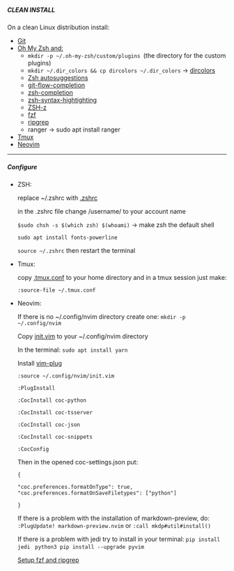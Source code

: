 ##### CLEAN INSTALL

On a clean Linux distribution install:

* [Git](https://git-scm.com/book/en/v2/Getting-Started-Installing-Git)
* [Oh My Zsh and:](https://github.com/ohmyzsh/ohmyzsh)
  * `mkdir -p ~/.oh-my-zsh/custom/plugins `(the directory for the custom plugins)
  * `mkdir ~/.dir_colors && cp dircolors ~/.dir_colors` -> [dircolors](https://github.com/adamstok/vim/blob/master/dircolors)
  * [Zsh autosuggestions](https://github.com/zsh-users/zsh-autosuggestions/blob/master/INSTALL.md)
  * [git-flow-completion](https://github.com/bobthecow/git-flow-completion)
  * [zsh-completion](https://github.com/zsh-users/zsh-completions)
  * [zsh-syntax-hightighting](https://github.com/zsh-users/zsh-syntax-highlighting/blob/master/INSTALL.md)
  * [ZSH-z](https://github.com/agkozak/zsh-z)
  * [fzf](https://github.com/junegunn/fzf#installation)
  * [ripgrep](https://github.com/BurntSushi/ripgrep)
  * ranger  -> sudo apt install ranger
* [Tmux](https://github.com/tmux/tmux/wiki/Installing)
* [Neovim](https://github.com/neovim/neovim/wiki/Installing-Neovim)

---

##### Configure

* ZSH:

    replace ~/.zshrc with [.zshrc](https://raw.githubusercontent.com/adamstok/vim/master/.zshrc)

    in the .zshrc file change /username/ to your account name

    `$sudo chsh -s $(which zsh) $(whoami)` -> make zsh the default shell

    `sudo apt install fonts-powerline` 

    `source ~/.zshrc` then restart the terminal

* Tmux:

    copy [.tmux.conf](https://github.com/adamstok/vim/blob/master/.tmux.conf) to your home directory and in a tmux session just make:

    `:source-file ~/.tmux.conf`

* Neovim:

    If there is no ~/.config/nvim directory create one:
    `mkdir -p ~/.config/nvim`

    Copy [init.vim](https://github.com/adamstok/vim/blob/master/init.vim) to your ~/.config/nvim directory

    In the terminal: `sudo apt install yarn`

    Install [vim-plug](https://github.com/junegunn/vim-plug)

    `:source ~/.config/nvim/init.vim`

    `:PlugInstall`

    `:CocInstall coc-python`

    `:CocInstall coc-tsserver`

    `:CocInstall coc-json`

    `:CocInstall coc-snippets`

    `:CocConfig`

    Then in the opened coc-settings.json put:

    ```
    {

	"coc.preferences.formatOnType": true,
	"coc.preferences.formatOnSaveFiletypes": ["python"]

    }
    ```


    If there is a problem with the installation of markdown-preview, do:
    `:PlugUpdate! markdown-preview.nvim` or `:call mkdp#util#install() `

    If there is a problem with jedi try to install in your terminal:
    `pip install jedi ` 
    `python3 pip install --upgrade pyvim `


    [Setup fzf and ripgrep](https://dev.to/iggredible/how-to-search-faster-in-vim-with-fzf-vim-36ko)

